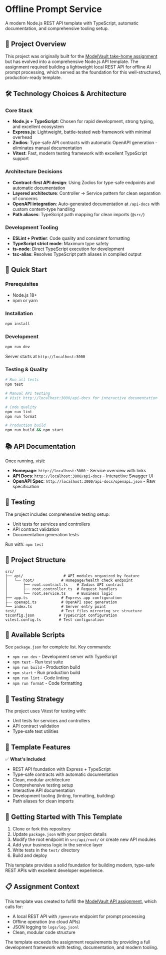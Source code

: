 # Offline Prompt Service

A modern Node.js REST API template with TypeScript, automatic documentation, and comprehensive tooling setup.

## 🎯 Project Overview

This project was originally built for the [ModelVault take-home assignment](./ASSIGNMENT.md) but has evolved into a comprehensive Node.js API template. The assignment required building a lightweight local REST API for offline AI prompt processing, which served as the foundation for this well-structured, production-ready template.

## 🛠 Technology Choices & Architecture

### Core Stack
- **Node.js + TypeScript**: Chosen for rapid development, strong typing, and excellent ecosystem
- **Express.js**: Lightweight, battle-tested web framework with minimal overhead
- **Zodios**: Type-safe API contracts with automatic OpenAPI generation - eliminates manual documentation
- **Vitest**: Fast, modern testing framework with excellent TypeScript support

### Architecture Decisions
- **Contract-first API design**: Using Zodios for type-safe endpoints and automatic documentation
- **Layered architecture**: Controller → Service pattern for clean separation of concerns
- **OpenAPI integration**: Auto-generated documentation at `/api-docs` with custom content-type handling
- **Path aliases**: TypeScript path mapping for clean imports (`@src/`)

### Development Tooling
- **ESLint + Prettier**: Code quality and consistent formatting
- **TypeScript strict mode**: Maximum type safety
- **ts-node**: Direct TypeScript execution for development
- **tsc-alias**: Resolves TypeScript path aliases in compiled output

## 🚀 Quick Start

### Prerequisites
- Node.js 18+
- npm or yarn

### Installation
```bash
npm install
```

### Development
```bash
npm run dev
```
Server starts at `http://localhost:3000`

### Testing & Quality
```bash
# Run all tests
npm test

# Manual API testing
# Visit http://localhost:3000/api-docs for interactive documentation

# Code quality
npm run lint
npm run format

# Production build
npm run build && npm start
```

## 📚 API Documentation

Once running, visit:
- **Homepage**: `http://localhost:3000` - Service overview with links
- **API Docs**: `http://localhost:3000/api-docs` - Interactive Swagger UI
- **OpenAPI Spec**: `http://localhost:3000/api-docs/openapi.json` - Raw specification

## 🧪 Testing

The project includes comprehensive testing setup:
- Unit tests for services and controllers
- API contract validation
- Documentation generation tests

Run with: `npm test`

## 📁 Project Structure

```
src/
├── api/                  # API modules organized by feature
│   └── root/            # Homepage/health check endpoint
│       ├── root.contract.ts    # Zodios API contract
│       ├── root.controller.ts  # Request handlers
│       └── root.service.ts     # Business logic
├── app.ts               # Express app configuration
├── openapi.ts           # OpenAPI spec generation
└── index.ts             # Server entry point
test/                    # Test files mirroring src structure
tsconfig.json           # TypeScript configuration
vitest.config.ts        # Test configuration
```

## 🔧 Available Scripts

See `package.json` for complete list. Key commands:
- `npm run dev` - Development server with TypeScript
- `npm test` - Run test suite
- `npm run build` - Production build
- `npm start` - Run production build
- `npm run lint` - Code linting
- `npm run format` - Code formatting

## 🧪 Testing Strategy

The project uses Vitest for testing with:
- Unit tests for services and controllers
- API contract validation
- Type-safe test utilities

## 🎯 Template Features

✅ **What's Included**:
- REST API foundation with Express + TypeScript
- Type-safe contracts with automatic documentation
- Clean, modular architecture
- Comprehensive testing setup
- Interactive API documentation
- Development tooling (linting, formatting, building)
- Path aliases for clean imports

## 🚀 Getting Started with This Template

1. Clone or fork this repository
2. Update `package.json` with your project details
3. Modify the root endpoint in `src/api/root/` or create new API modules
4. Add your business logic in the service layer
5. Write tests in the `test/` directory
6. Build and deploy

This template provides a solid foundation for building modern, type-safe REST APIs with excellent developer experience.

## 📋 Assignment Context

This template was created to fulfill the [ModelVault API assignment](./ASSIGNMENT.md), which calls for:
- A local REST API with `/generate` endpoint for prompt processing
- Offline operation (no cloud APIs)
- JSON logging to `logs/log.jsonl`
- Clean, modular code structure

The template exceeds the assignment requirements by providing a full development framework with testing, documentation, and modern tooling.
